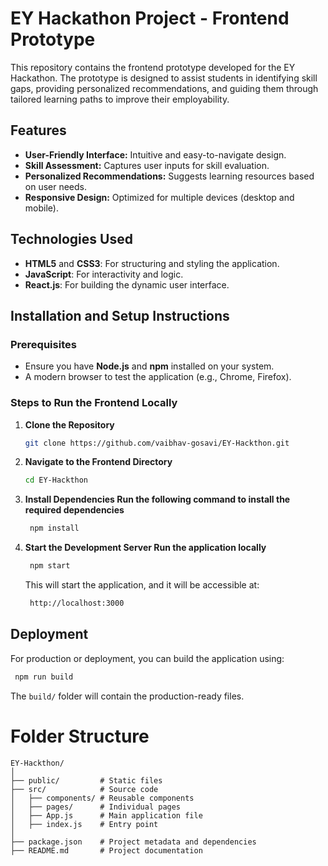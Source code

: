 # EY Hackathon Project - Frontend Prototype

This repository contains the frontend prototype developed for the EY Hackathon. The prototype is designed to assist students in identifying skill gaps, providing personalized recommendations, and guiding them through tailored learning paths to improve their employability.

## Features
- **User-Friendly Interface:** Intuitive and easy-to-navigate design.
- **Skill Assessment:** Captures user inputs for skill evaluation.
- **Personalized Recommendations:** Suggests learning resources based on user needs.
- **Responsive Design:** Optimized for multiple devices (desktop and mobile).

## Technologies Used
- **HTML5** and **CSS3**: For structuring and styling the application.
- **JavaScript**: For interactivity and logic.
- **React.js**: For building the dynamic user interface.

## Installation and Setup Instructions

### Prerequisites
- Ensure you have **Node.js** and **npm** installed on your system.
- A modern browser to test the application (e.g., Chrome, Firefox).

### Steps to Run the Frontend Locally
1. **Clone the Repository**
   ```bash
   git clone https://github.com/vaibhav-gosavi/EY-Hackthon.git
   ```
2. **Navigate to the Frontend Directory**
   ```bash
   cd EY-Hackthon
   ```
3. **Install Dependencies Run the following command to install the required dependencies**
   ```bash
    npm install
   ```
4. **Start the Development Server Run the application locally**
   ```bash
    npm start
   ```
    This will start the application, and it will be accessible at:
   ```bash
    http://localhost:3000 
   ```

## Deployment

For production or deployment, you can build the application using:
   
   ```bash
    npm run build
   ```
   The `build/` folder will contain the production-ready files.

# Folder Structure

    EY-Hackthon/
    │
    ├── public/         # Static files
    ├── src/            # Source code
    │   ├── components/ # Reusable components
    │   ├── pages/      # Individual pages
    │   ├── App.js      # Main application file
    │   ├── index.js    # Entry point
    │
    ├── package.json    # Project metadata and dependencies
    ├── README.md       # Project documentation

